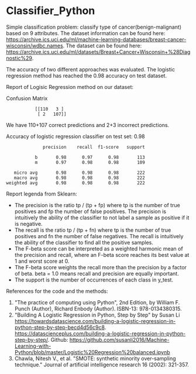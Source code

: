 # Classifier_Python
Simple classification problem: classify type of cancer(benign-malignant) based on 9 attributes.
The dataset information can be found here: https://archive.ics.uci.edu/ml/machine-learning-databases/breast-cancer-wisconsin/wdbc.names.
The dataset can be found here: https://archive.ics.uci.edu/ml/datasets/Breast+Cancer+Wisconsin+%28Diagnostic%29.

The accuracy of two different approaches was evaluated. The logistic regression method has reached the 0.98 accuracy on test dataset.

Report of Logisic Regression method on our dataset:

Confusion Matrix

               [[110   3 ]
                [ 2   107]]
                   
We have 110+107 correct predictions and 2+3 incorrect predictions.
 
Accuracy of logistic regression classifier on test set: 0.98

                  precision    recall  f1-score   support

               b       0.98      0.97      0.98       113
               m       0.97      0.98      0.98       109 
           
       micro avg       0.98      0.98      0.98       222
       macro avg       0.98      0.98      0.98       222
    weighted avg       0.98      0.98      0.98       222

Report legenda from Sklearn:
- The precision is the ratio tp / (tp + fp) where tp is the number of true positives and fp the number of false positives. The precision is intuitively the ability of the classifier to not label a sample as positive if it is negative.
- The recall is the ratio tp / (tp + fn) where tp is the number of true positives and fn the number of false negatives. The recall is intuitively the ability of the classifier to find all the positive samples.
- The F-beta score can be interpreted as a weighted harmonic mean of the precision and recall, where an F-beta score reaches its best value at 1 and worst score at 0.
- The F-beta score weights the recall more than the precision by a factor of beta. beta = 1.0 means recall and precision are equally important.
- The support is the number of occurrences of each class in y_test.


References for the code and the methods:
1. "The practice of computing using Python", 2nd Edition, by William F. Punch (Author), Richard Enbody (Author). ISBN-13: 978-0134380315.
2. "Building A Logistic Regression in Python, Step by Step" by Susan Li https://towardsdatascience.com/building-a-logistic-regression-in-python-step-by-step-becd4d56c9c8. https://datascienceplus.com/building-a-logistic-regression-in-python-step-by-step/. Github: https://github.com/susanli2016/Machine-Learning-with-Python/blob/master/Logistic%20Regression%20balanced.ipynb
3. Chawla, Nitesh V., et al. "SMOTE: synthetic minority over-sampling technique." Journal of artificial intelligence research 16 (2002): 321-357.
